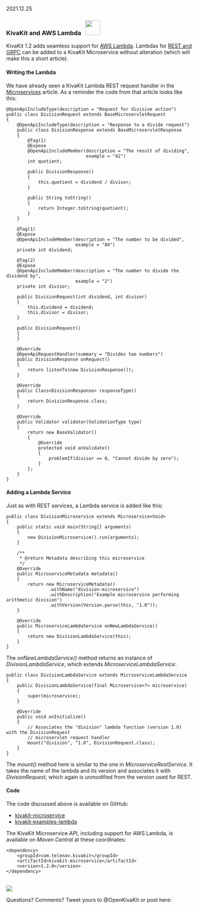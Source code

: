 2021.12.25

### KivaKit and AWS Lambda &nbsp; <img src="https://www.state-of-the-art.org/graphics/lambda/lambda.svg" width="40"/>

KivaKit 1.2 adds seamless support for [AWS Lambda](https://aws.amazon.com/lambda/). Lambdas for [REST and GRPC](2021-10-01-microservices) 
can be added to a KivaKit Microservice without alteration (which will make this a short article).

#### Writing the Lambda

We have already seen a KivaKit Lambda REST request handler in the [Microservices](2021-10-01-microservices.md) article.
As a reminder the code from that article looks like this:

    @OpenApiIncludeType(description = "Request for divisive action")
    public class DivisionRequest extends BaseMicroservletRequest
    {
        @OpenApiIncludeType(description = "Response to a divide request")
        public class DivisionResponse extends BaseMicroservletResponse
        {
            @Tag(1)
            @Expose
            @OpenApiIncludeMember(description = "The result of dividing",
                                  example = "42")
            int quotient;
    
            public DivisionResponse()
            {
                this.quotient = dividend / divisor;
            }
    
            public String toString()
            {
                return Integer.toString(quotient);
            }
        }
    
        @Tag(1)
        @Expose
        @OpenApiIncludeMember(description = "The number to be divided",
                              example = "84")
        private int dividend;
    
        @Tag(2)
        @Expose
        @OpenApiIncludeMember(description = "The number to divide the dividend by",
                              example = "2")
        private int divisor;
    
        public DivisionRequest(int dividend, int divisor)
        {
            this.dividend = dividend;
            this.divisor = divisor;
        }
    
        public DivisionRequest()
        {
        }
    
        @Override
        @OpenApiRequestHandler(summary = "Divides two numbers")
        public DivisionResponse onRequest()
        {
            return listenTo(new DivisionResponse());
        }
    
        @Override
        public Class<DivisionResponse> responseType()
        {
            return DivisionResponse.class;
        }
    
        @Override
        public Validator validator(ValidationType type)
        {
            return new BaseValidator()
            {
                @Override
                protected void onValidate()
                {
                    problemIf(divisor == 0, "Cannot divide by zero");
                }
            };
        }
    }

#### Adding a Lambda Service

Just as with REST services, a Lambda service is added like this:

    public class DivisionMicroservice extends Microservice<Void>
    {
        public static void main(String[] arguments)
        {
            new DivisionMicroservice().run(arguments);
        }
    
        /**
         * @return Metadata describing this microservice
         */
        @Override
        public MicroserviceMetadata metadata()
        {
            return new MicroserviceMetadata()
                    .withName("division-microservice")
                    .withDescription("Example microservice performing arithmetic division")
                    .withVersion(Version.parse(this, "1.0"));
        }
    
        @Override
        public MicroserviceLambdaService onNewLambdaService()
        {
            return new DivisionLambdaService(this);
        }
    }

The *onNewLambdaService()* method returns an instance of *DivisionLambdaService*, which extends *MicroserviceLambdaService*:

    public class DivisionLambdaService extends MicroserviceLambdaService
    {
        public DivisionLambdaService(final Microservice<?> microservice)
        {
            super(microservice);
        }
    
        @Override
        public void onInitialize()
        {
            // Associates the "division" lambda function (version 1.0) with the DivisionRequest
            // microservlet request handler
            mount("division", "1.0", DivisionRequest.class);
        }
    }

The *mount()* method here is similar to the one in *MicroserviceRestService*. It takes the name of the lambda and its 
version and associates it with *DivisionRequest*, which again is unmodified from the version used for REST.

#### Code

The code discussed above is available on GitHub:

 - [kivakit-microservice](https://github.com/Telenav/kivakit-extensions/tree/master/kivakit-microservice)  
 - [kivakit-examples-lambda](https://github.com/Telenav/kivakit-examples/tree/master/kivakit-examples-lambda)  

The KivaKit Microservice API, including support for AWS Lambda, is available on *Maven Central* at these coordinates:

    <dependency>
        <groupId>com.telenav.kivakit</groupId>
        <artifactId>kivakit-microservice</artifactId>
        <version>1.2.0</version>
    </dependency>

<br/>

<img src="https://www.kivakit.org/images/horizontal-line-512.png" srcset="https://www.kivakit.org/images/horizontal-line-512-2x.png 2x" />

Questions? Comments? Tweet yours to @OpenKivaKit or post here:

<script
  async
  src="https://utteranc.es/client.js"
  repo="jonathanlocke/jonathanlocke.github.io"
  issue-term="lambda"
  theme="github-dark"
  crossorigin="anonymous"
></script>
